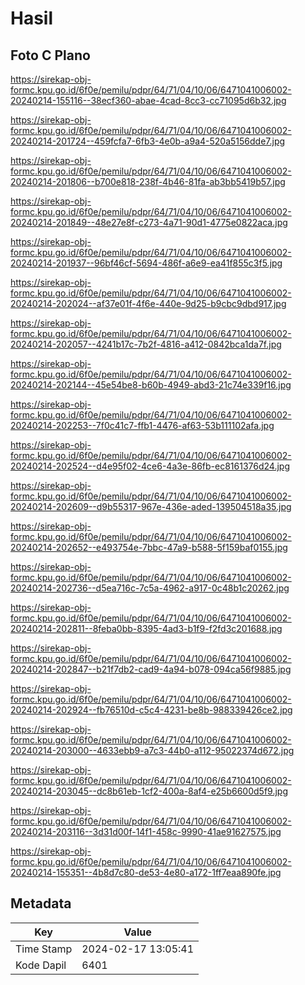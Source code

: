 # Hasil

## Foto C Plano

https://sirekap-obj-formc.kpu.go.id/6f0e/pemilu/pdpr/64/71/04/10/06/6471041006002-20240214-155116--38ecf360-abae-4cad-8cc3-cc71095d6b32.jpg

https://sirekap-obj-formc.kpu.go.id/6f0e/pemilu/pdpr/64/71/04/10/06/6471041006002-20240214-201724--459fcfa7-6fb3-4e0b-a9a4-520a5156dde7.jpg

https://sirekap-obj-formc.kpu.go.id/6f0e/pemilu/pdpr/64/71/04/10/06/6471041006002-20240214-201806--b700e818-238f-4b46-81fa-ab3bb5419b57.jpg

https://sirekap-obj-formc.kpu.go.id/6f0e/pemilu/pdpr/64/71/04/10/06/6471041006002-20240214-201849--48e27e8f-c273-4a71-90d1-4775e0822aca.jpg

https://sirekap-obj-formc.kpu.go.id/6f0e/pemilu/pdpr/64/71/04/10/06/6471041006002-20240214-201937--96bf46cf-5694-486f-a6e9-ea41f855c3f5.jpg

https://sirekap-obj-formc.kpu.go.id/6f0e/pemilu/pdpr/64/71/04/10/06/6471041006002-20240214-202024--af37e01f-4f6e-440e-9d25-b9cbc9dbd917.jpg

https://sirekap-obj-formc.kpu.go.id/6f0e/pemilu/pdpr/64/71/04/10/06/6471041006002-20240214-202057--4241b17c-7b2f-4816-a412-0842bca1da7f.jpg

https://sirekap-obj-formc.kpu.go.id/6f0e/pemilu/pdpr/64/71/04/10/06/6471041006002-20240214-202144--45e54be8-b60b-4949-abd3-21c74e339f16.jpg

https://sirekap-obj-formc.kpu.go.id/6f0e/pemilu/pdpr/64/71/04/10/06/6471041006002-20240214-202253--7f0c41c7-ffb1-4476-af63-53b111102afa.jpg

https://sirekap-obj-formc.kpu.go.id/6f0e/pemilu/pdpr/64/71/04/10/06/6471041006002-20240214-202524--d4e95f02-4ce6-4a3e-86fb-ec8161376d24.jpg

https://sirekap-obj-formc.kpu.go.id/6f0e/pemilu/pdpr/64/71/04/10/06/6471041006002-20240214-202609--d9b55317-967e-436e-aded-139504518a35.jpg

https://sirekap-obj-formc.kpu.go.id/6f0e/pemilu/pdpr/64/71/04/10/06/6471041006002-20240214-202652--e493754e-7bbc-47a9-b588-5f159baf0155.jpg

https://sirekap-obj-formc.kpu.go.id/6f0e/pemilu/pdpr/64/71/04/10/06/6471041006002-20240214-202736--d5ea716c-7c5a-4962-a917-0c48b1c20262.jpg

https://sirekap-obj-formc.kpu.go.id/6f0e/pemilu/pdpr/64/71/04/10/06/6471041006002-20240214-202811--8feba0bb-8395-4ad3-b1f9-f2fd3c201688.jpg

https://sirekap-obj-formc.kpu.go.id/6f0e/pemilu/pdpr/64/71/04/10/06/6471041006002-20240214-202847--b21f7db2-cad9-4a94-b078-094ca56f9885.jpg

https://sirekap-obj-formc.kpu.go.id/6f0e/pemilu/pdpr/64/71/04/10/06/6471041006002-20240214-202924--fb76510d-c5c4-4231-be8b-988339426ce2.jpg

https://sirekap-obj-formc.kpu.go.id/6f0e/pemilu/pdpr/64/71/04/10/06/6471041006002-20240214-203000--4633ebb9-a7c3-44b0-a112-95022374d672.jpg

https://sirekap-obj-formc.kpu.go.id/6f0e/pemilu/pdpr/64/71/04/10/06/6471041006002-20240214-203045--dc8b61eb-1cf2-400a-8af4-e25b6600d5f9.jpg

https://sirekap-obj-formc.kpu.go.id/6f0e/pemilu/pdpr/64/71/04/10/06/6471041006002-20240214-203116--3d31d00f-14f1-458c-9990-41ae91627575.jpg

https://sirekap-obj-formc.kpu.go.id/6f0e/pemilu/pdpr/64/71/04/10/06/6471041006002-20240214-155351--4b8d7c80-de53-4e80-a172-1ff7eaa890fe.jpg


## Metadata

| Key        | Value               |
| ---------- | ------------------- |
| Time Stamp | 2024-02-17 13:05:41 |
| Kode Dapil | 6401                |



